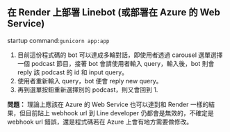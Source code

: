 在 Render 上部署 Linebot (或部署在 Azure 的 Web Service)
---
startup command:`gunicorn app:app`

1. 目前這份程式碼的 bot 可以達成多輪對話，即使用者透過 carousel 選單選擇一個 podcast 節目，接著 bot 會請使用者輸入 query，輸入後，bot 則會 reply 該 podcast 的 id 和 input query。
2. 使用者重新輸入 query，bot 便會 reply new query。
3. 再到選單按鈕重新選擇別的 podcast，則又會回到 1.

**問題：**
理論上應該在 Azure 的 Web Service 也可以達到和 Render 一樣的結果，但目前貼上 webhook url 到 Line developer 仍都會是無效的，不確定是 webhook url 錯誤，還是程式碼若在 Azure 上會有地方需要做修改。
